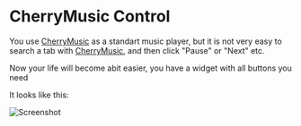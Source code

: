 CherryMusic Control
===============

You use [CherryMusic](http://www.fomori.org/cherrymusic/) as a standart music player, 
but it is not very easy to search a tab with [CherryMusic](http://www.fomori.org/cherrymusic/), and then click "Pause" or "Next" etc. 


Now your life will become abit easier, you have a widget with all buttons you need


It looks like this:

![Screenshot](http://sets88.com/static/media/uploads/images/cherrymusicctrl/cherrymusicctrl.png)
